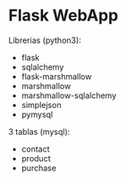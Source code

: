 # Flask WebApp
Librerias (python3):
  - flask
  - sqlalchemy
  - flask-marshmallow
  - marshmallow
  - marshmallow-sqlalchemy
  - simplejson
  - pymysql
  
3 tablas (mysql):
  - contact
  - product
  - purchase
